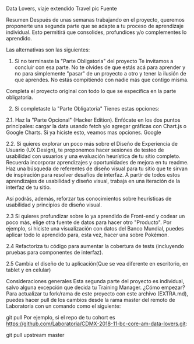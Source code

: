 Data Lovers, viaje extendido
Travel pic Fuente

Resumen
Después de unas semanas trabajando en el proyecto, queremos proponerte una segunda parte que se adapte a tu proceso de aprendizaje individual. Esto permitirá que consolides, profundices y/o complementes lo aprendido.

Las alternativas son las siguientes:

1. Si no terminaste la "Parte Obligatoria" del proyecto
Te invitamos a concluir con esa parte. No te olvides de que estás acá para aprender y no para simplemente "pasar" de un proyecto a otro y tener la ilusión de que aprendes. No estás compitiendo con nadie más que contigo misma.

Completa el proyecto original con todo lo que se especifica en la parte obligatoria.

2. Si completaste la "Parte Obligatoria"
Tienes estas opciones:

2.1. Haz la "Parte Opcional" (Hacker Edition). Enfócate en los dos puntos principales: cargar la data usando fetch y/o agregar gráficas con Chart.js o Google Charts. Si ya hiciste esto, veamos mas opciones. Google

2.2. Si quieres explorar un poco más sobre el Diseño de Experiencia de Usuario (UX Design), te proponemos hacer sesiones de testeo de usabilidad con usuarios y una evaluación heurística de tu sitio completo. Recuerda incorporar aprendizajes y oportunidades de mejora en tu readme. Haz una búsqueda de referentes de diseño visual para tu sitio que te sirvan de inspiración para resolver desafíos de interfaz. A partir de todos estos aprendizajes de usabilidad y diseño visual, trabaja en una iteración de la interfaz de tu sitio.

Así podrás, además, reforzar tus conocimientos sobre heurísticas de usabilidad y principios de diseño visual.

2.3 Si quieres profundizar sobre lo ya aprendido de Front-end y codear un poco más, elige otra fuente de datos para hacer otro "Producto". Por ejemplo, si hiciste una visualización con datos del Banco Mundial, puedes aplicar todo lo aprendido para, esta vez, hacer una sobre Pokémon.

2.4 Refactoriza tu código para aumentar la cobertura de tests (incluyendo pruebas para componentes de interfaz).

2.5 Cambia el diseño de tu aplicación(Que se vea diferente en escritorio, en tablet y en celular)

Consideraciones generales
Esta segunda parte del proyecto es individual, salvo alguna excepción que decida tu Training Manager.
¿Cómo empezar?
Para actualizar tu fork/rama de este proyecto con este archivo (EXTRA.md), puedes hacer pull de los cambios desde la rama master del remoto de Laboratoria con un comando como el siguiente:

git pull <repo-url> <branch>
Por ejemplo, si el repo de tu cohort es https://github.com/Laboratoria/CDMX-2018-11-bc-core-am-data-lovers.git:

git pull upstream  master
